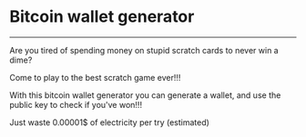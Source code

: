 # Bitcoin wallet generator
----
Are you tired of spending money on stupid scratch cards to never win a dime?

Come to play to the best scratch game ever!!!

With this bitcoin wallet generator you can generate a wallet, and use the public key to check if you've won!!!

Just waste 0.00001$ of electricity per try (estimated)


